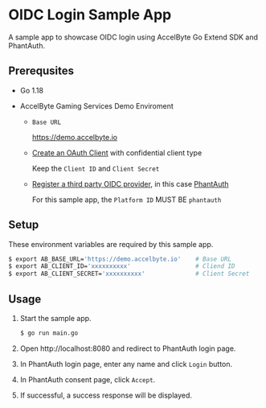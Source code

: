 # OIDC Login Sample App

A sample app to showcase OIDC login using AccelByte Go Extend SDK and PhantAuth.

## Prerequsites

* Go 1.18

* AccelByte Gaming Services Demo Enviroment

   * `Base URL`

     https://demo.accelbyte.io

  * [Create an OAuth Client](https://docs.accelbyte.io/gaming-services/services/access/authorization/manage-access-control-for-applications/#manage-iam-clients)
    with confidential client type

     Keep the `Client ID` and `Client Secret`

  * [Register a third party OIDC provider](https://docs.accelbyte.io/gaming-services/services/access/authentication/oidc-identity/),
    in this case [PhantAuth](https://phantauth.net/)

     For this sample app, the `Platform ID` MUST BE `phantauth`

## Setup

These environment variables are required by this sample app.

```bash
$ export AB_BASE_URL='https://demo.accelbyte.io'    # Base URL
$ export AB_CLIENT_ID='xxxxxxxxxx'                  # Cliend ID
$ export AB_CLIENT_SECRET='xxxxxxxxxx'              # Client Secret
```

## Usage

1. Start the sample app.

    ```bash
    $ go run main.go
    ```

2. Open http://localhost:8080 and redirect to PhantAuth login page.

3. In PhantAuth login page, enter any name and click `Login` button.

4. In PhantAuth consent page, click `Accept`.

5. If successful, a success response will be displayed.

